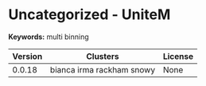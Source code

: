 # Uncategorized - UniteM



**Keywords:** multi binning



| Version | Clusters | License |
| ------- | -------- | ------- |
| 0.0.18 | bianca irma rackham snowy | None |
